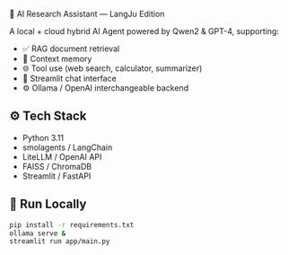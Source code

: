  🤖 AI Research Assistant — LangJu Edition

A local + cloud hybrid AI Agent powered by Qwen2 & GPT-4, supporting:
- ✅ RAG document retrieval
- 🧠 Context memory
- 🌐 Tool use (web search, calculator, summarizer)
- 💬 Streamlit chat interface
- ⚙️ Ollama / OpenAI interchangeable backend

## ⚙️ Tech Stack
- Python 3.11
- smolagents / LangChain
- LiteLLM / OpenAI API
- FAISS / ChromaDB
- Streamlit / FastAPI

## 🚀 Run Locally
```bash
pip install -r requirements.txt
ollama serve &
streamlit run app/main.py
